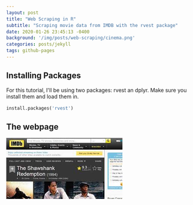 ```yaml
---
layout: post
title: "Web Scraping in R"
subtitle: "Scraping movie data from IMDB with the rvest package"
date: 2020-01-26 23:45:13 -0400
background: '/img/posts/web-scraping/cinema.png'
categories: posts/jekyll
tags: github-pages
---
```

## Installing Packages 
For this tutorial, I'll be using two packages: rvest an dplyr. Make sure you install them and load them in.

```python
install.packages('rvest')
```

## The webpage
![IMDb page](/img/posts/web-scraping/imdb-page.jpeg)